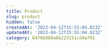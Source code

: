 ```yaml
---
title: Product
slug: product
hidden: false
createdAt: '2023-04-12T15:55:04.023Z'
updatedAt: '2023-04-12T15:55:04.023Z'
category: 6478b860a6b223151cd4a791
---
```

